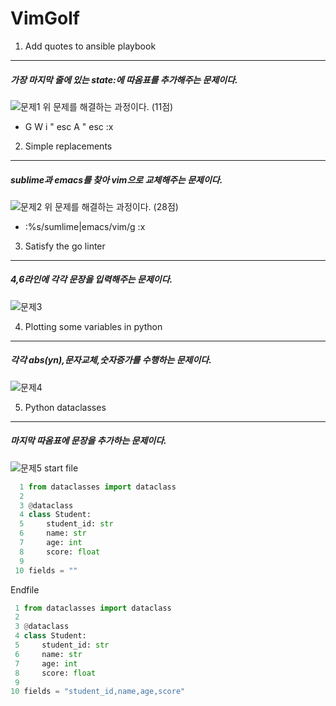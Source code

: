 # VimGolf
1. Add quotes to ansible playbook
---
##### 가장 마지막 줄에 있는 state:에 따옴표를 추가해주는 문제이다.
![문제1](https://user-images.githubusercontent.com/94672670/144594249-edd44471-dbef-4d1d-a62b-4e78b826a363.GIF)
위 문제를 해결하는 과정이다. (11점)
- G W i " esc A " esc :x


2. Simple replacements
---
##### sublime과 emacs를 찾아 vim으로 교체해주는 문제이다.
![문제2](https://user-images.githubusercontent.com/94672670/144621521-95d60b39-9562-4bcf-9b79-e34bd4fb7b45.GIF)
위 문제를 해결하는 과정이다. (28점)
- :%s/sumlime\|emacs/vim/g :x


3. Satisfy the go linter
---
##### 4,6라인에 각각 문장을 입력해주는 문제이다.
![문제3](https://user-images.githubusercontent.com/94672670/144621537-47dc25fd-cd3d-4e5a-89da-fe6715b809ec.GIF)

4. Plotting some variables in python
---
##### 각각 abs(yn),문자교체,숫자증가를 수행하는 문제이다.
![문제4](https://user-images.githubusercontent.com/94672670/144622087-b5440491-18f3-4ea0-8c2c-27bff01e9d7a.GIF)

5. Python dataclasses
---
##### 마지막 따옴표에 문장을 추가하는 문제이다.
![문제5](https://user-images.githubusercontent.com/94672670/144622156-500c37f1-1456-4a54-887c-778828567ea2.GIF)
start file
```python
  1 from dataclasses import dataclass
  2
  3 @dataclass
  4 class Student:
  5     student_id: str
  6     name: str
  7     age: int
  8     score: float
  9
 10 fields = ""
 ```
 
 Endfile
 ```python
  1 from dataclasses import dataclass
  2
  3 @dataclass
  4 class Student:
  5     student_id: str
  6     name: str
  7     age: int
  8     score: float
  9
 10 fields = "student_id,name,age,score"
 ```     
 
